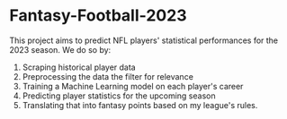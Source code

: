 # Fantasy-Football-2023

This project aims to predict NFL players' statistical performances for the 2023 season.
We do so by: 
1. Scraping historical player data
2. Preprocessing the data the filter for relevance
3. Training a Machine Learning model on each player's career
4. Predicting player statistics for the upcoming season
5. Translating that into fantasy points based on my league's rules.